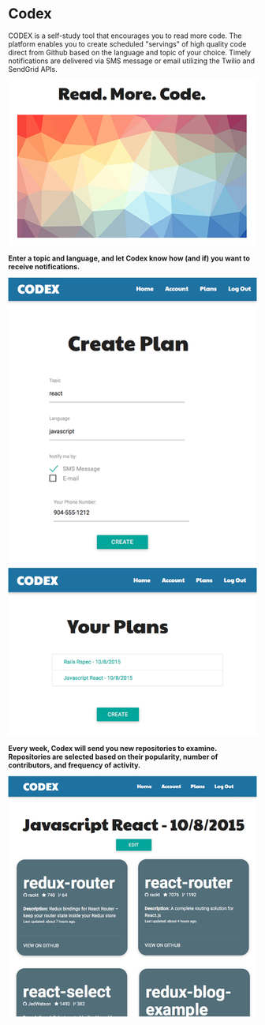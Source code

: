 # Codex
CODEX is a self-study tool that encourages you to read more code. The platform enables you to create scheduled "servings" of high quality code direct from Github based on the language and topic of your  choice. Timely notifications are delivered via SMS message or email utilizing the Twilio and SendGrid APIs.

![Codex](/imgs/codex.png)

**Enter a topic and language, and let Codex know how (and if) you want to receive notifications.**

![Create Plan](/imgs/create_plan.png)
![Plans Index](/imgs/plans_index.png)

**Every week, Codex will send you new repositories to examine. Repositories are selected based on their popularity, number of contributors, and frequency of activity.**

![Plan Cards Index](/imgs/plan_cards_index.png)
